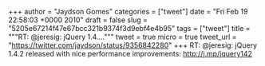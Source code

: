 
+++
author = "Jaydson Gomes"
categories = ["tweet"]
date = "Fri Feb 19 22:58:03 +0000 2010"
draft = false
slug = "5205e67214f47e67bcc321b9374f3d9ebf4e4b95"
tags = ["tweet"]
title = """RT: @jeresig: jQuery 1.4...."""
tweet = true
micro = true
tweet_url = "https://twitter.com/jaydson/status/9356842280"
+++
RT: @jeresig: jQuery 1.4.2 released with nice performance improvements: http://j.mp/jquery142
